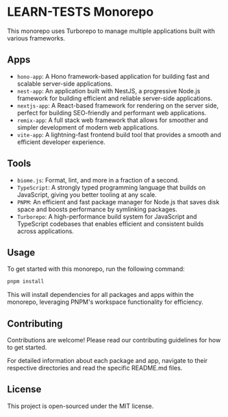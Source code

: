 # LEARN-TESTS Monorepo

This monorepo uses Turborepo to manage multiple applications built with various frameworks.

## Apps

- `hono-app`: A Hono framework-based application for building fast and scalable server-side applications.
- `nest-app`: An application built with NestJS, a progressive Node.js framework for building efficient and reliable server-side applications.
- `nextjs-app`: A React-based framework for rendering on the server side, perfect for building SEO-friendly and performant web applications.
- `remix-app`: A full stack web framework that allows for smoother and simpler development of modern web applications.
- `vite-app`: A lightning-fast frontend build tool that provides a smooth and efficient developer experience.

## Tools

- `biome.js`: Format, lint, and more in a fraction of a second.
- `TypeScript`: A strongly typed programming language that builds on JavaScript, giving you better tooling at any scale.
- `PNPM`: An efficient and fast package manager for Node.js that saves disk space and boosts performance by symlinking packages.
- `Turborepo`: A high-performance build system for JavaScript and TypeScript codebases that enables efficient and consistent builds across applications.

## Usage

To get started with this monorepo, run the following command:

```bash
pnpm install
```
This will install dependencies for all packages and apps within the monorepo, leveraging PNPM's workspace functionality for efficiency.

## Contributing
Contributions are welcome! Please read our contributing guidelines for how to get started.

For detailed information about each package and app, navigate to their respective directories and read the specific README.md files.

## License
This project is open-sourced under the MIT license.